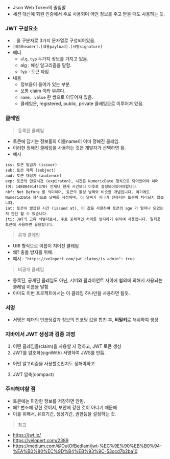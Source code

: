 - Json Web Token의 줄임말
- 세션 대신에 회원 인증에서 주로 사용되며 어떤 정보를 주고 받을 때도 사용하는 듯.

### JWT 구성요소
- `.` 을 구분자로 3가지 문자열로 구성되어있음.
- `[헤더header].[내용payload].[서명signature]`
- 헤더
	- `alg`, `typ` 두가지 정보를 가지고 있음.
	- alg : 해싱 알고리즘을 말함.
	- typ : 토큰 타입
- 내용
	- 정보들이 들어가 있는 부분.
	- 보통 claim 이라 부른다.
	- `name, value` 한 쌍으로 이루어져 있음.
	- 클레임은, registered, public, private 클레임으로 이루어져 있음.

### 클레임
> 등록된 클레임
- 토큰에 담기는 정보들의 이름name이 이미 정해진 클레임. 
- 이러한 정해진 클레임을 사용하는 것은 개발자가 선택하면 됨.
- 예시
```
iss: 토큰 발급자 (issuer)
sub: 토큰 제목 (subject)
aud: 토큰 대상자 (audience)
exp: 토큰의 만료시간 (expiraton), 시간은 NumericDate 형식으로 되어있어야 하며 (예: 1480849147370) 언제나 현재 시간보다 이후로 설정되어있어야합니다.
nbf: Not Before 를 의미하며, 토큰의 활성 날짜와 비슷한 개념입니다. 여기에도 NumericDate 형식으로 날짜를 지정하며, 이 날짜가 지나기 전까지는 토큰이 처리되지 않습니다.
iat: 토큰이 발급된 시간 (issued at), 이 값을 사용하여 토큰의 age 가 얼마나 되었는지 판단 할 수 있습니다.
jti: JWT의 고유 식별자로서, 주로 중복적인 처리를 방지하기 위하여 사용됩니다. 일회용 토큰에 사용하면 유용합니다.
```

> 공개 클레임
- URI 형식으로 이름이 지어진 클레임
- 왜? 충돌 방지를 위해.
- 예시 : `"https://velopert.com/jwt_claims/is_admin": true`

> 비공개 클레임
- 등록된, 공개된 클레임도 아닌, 서버와 클라이언트 사이에 협의에 의해서 사용되는 클레임 이름을 말함
- 아마도 이번 프로젝트에서는 이 클레임 하나만을 사용하면 될듯.


### 서명
- 서명은 헤더의 인코딩값과 정보의 인코딩 값을 합친 후, **비밀키**로 해쉬하여 생성

### 자바에서 JWT 생성과 검증 과정
1. 어떤 클레임들(claim)을 사용할 지 정하고, JWT 토큰 생성
2. JWT를 암호화(signWith) 서명하여 JWS를 만듬.
  - 어떤 알고리즘을 사용할것인지도 정해야하고
3. JWT 압축(compact)

### 주의해야할 점
- 토큰에는 민감한 정보를 저장하면 안됨.
- 왜? 변조에 강한 것이지, 보안에 강한 것이 아니기 때문에
- 이를 위해서, 유효기간, 생성기간, 권한등을 설정하는 것.

> 참고
- https://jwt.io/
- https://velopert.com/2389
- https://medium.com/@OutOfBedlam/jwt-%EC%9E%90%EB%B0%94-%EA%B0%80%EC%9D%B4%EB%93%9C-53ccd7b2ba10